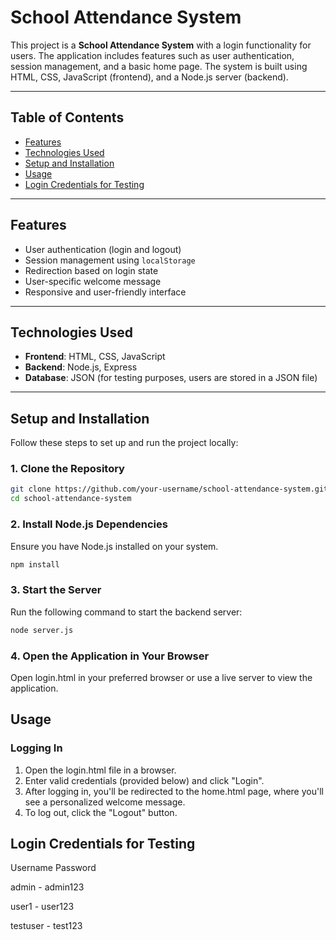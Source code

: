 # School Attendance System

This project is a **School Attendance System** with a login functionality for users. The application includes features such as user authentication, session management, and a basic home page. The system is built using HTML, CSS, JavaScript (frontend), and a Node.js server (backend).

---

## Table of Contents

- [Features](#features)
- [Technologies Used](#technologies-used)
- [Setup and Installation](#setup-and-installation)
- [Usage](#usage)
- [Login Credentials for Testing](#login-credentials-for-testing)

---

## Features

- User authentication (login and logout)
- Session management using `localStorage`
- Redirection based on login state
- User-specific welcome message
- Responsive and user-friendly interface

---

## Technologies Used

- **Frontend**: HTML, CSS, JavaScript
- **Backend**: Node.js, Express
- **Database**: JSON (for testing purposes, users are stored in a JSON file)

---

## Setup and Installation

Follow these steps to set up and run the project locally:

### 1. Clone the Repository

```bash
git clone https://github.com/your-username/school-attendance-system.git
cd school-attendance-system
```

### 2. Install Node.js Dependencies

Ensure you have Node.js installed on your system.

```bash
npm install
```

### 3. Start the Server

Run the following command to start the backend server:

```bash
node server.js
```

### 4. Open the Application in Your Browser
Open login.html in your preferred browser or use a live server to view the application.


## Usage

### Logging In

1) Open the login.html file in a browser.
2) Enter valid credentials (provided below) and click "Login".
3) After logging in, you'll be redirected to the home.html page, where you'll see a personalized welcome message.
4) To log out, click the "Logout" button.

## Login Credentials for Testing

Username	Password

admin -	admin123

user1 -	user123

testuser - test123

